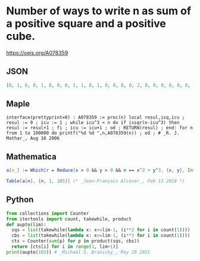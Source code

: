 # Number of ways to write n as sum of a positive square and a positive cube\.
https://oeis.org/A078359
## JSON
```JSON
[0, 1, 0, 0, 1, 0, 0, 0, 1, 1, 0, 1, 0, 0, 0, 0, 2, 0, 0, 0, 0, 0, 0, 1, 0, 1, 0, 1, 0, 0, 1, 0, 1, 0, 0, 1, 1, 0, 0, 0, 0, 0, 1, 1, 0, 0, 0, 0, 0, 1, 0, 1, 0, 0, 0, 0, 1, 0, 0, 0, 0, 0, 1, 0, 2, 0, 0, 1, 0, 0, 0, 1, 1, 0, 0, 1, 0, 0, 0, 1, 0, 1, 0, 0, 0, 0, 0, 0, 2, 0, 1, 0, 0, 0, 0, 0, 0, 0, 0, 1, 1, 0, 0, 0, 0]
```
## Maple
```Maple
interface(prettyprint=0) : A078359 := proc(n) local resul,isq,icu ; resul := 0 ; icu := 1 ; while icu^3 < n do if issqr(n-icu^3) then resul := resul+1 ; fi ; icu := icu+1 ; od ; RETURN(resul) ; end: for n from 1 to 100000 do printf("%d %d ",n,A078359(n)) ; od ; # _R. J. Mathar_, Aug 16 2006
```
## Mathematica
```Mathematica
a[n_] := Which[r = Reduce[x > 0 && y > 0 && n == x^2 + y^3, {x, y}, Integers]; r === False, 0, r[[0]] === And, 1, r[[0]] === Or, Length[r], True, Print["error: ", r]];
```
```Mathematica
Table[a[n], {n, 1, 105}] (* _Jean-François Alcover_, Feb 13 2018 *)
```
## Python
```Python
from collections import Counter
from itertools import count, takewhile, product
def aupto(lim):
  sqs = list(takewhile(lambda x: x<=lim-1, (i**2 for i in count(1))))
  cbs = list(takewhile(lambda x: x<=lim-1, (i**3 for i in count(1))))
  cts = Counter(sum(p) for p in product(sqs, cbs))
  return [cts[i] for i in range(1, lim+1)]
print(aupto(105)) # _Michael S. Branicky_, May 29 2021
```
